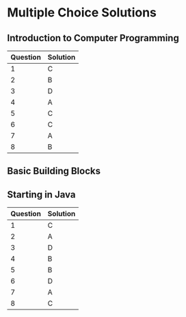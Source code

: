 # Multiple Choice Solutions

## Introduction to Computer Programming

| Question | Solution |
| --- | --- |
| 1 | C |
| 2 | B |
| 3 | D |
| 4 | A |
| 5 | C |
| 6 | C |
| 7 | A |
| 8 | B |

## Basic Building Blocks

## Starting in Java

| Question | Solution |
| --- | --- |
| 1 | C |
| 2 | A |
| 3 | D |
| 4 | B |
| 5 | B |
| 6 | D |
| 7 | A |
| 8 | C |